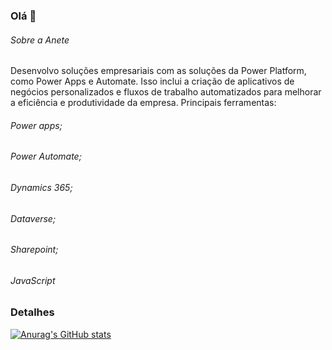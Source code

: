 ### Olá 👋


###### Sobre a Anete
Desenvolvo soluções empresariais com as soluções da Power Platform, como Power Apps e Automate. Isso inclui a criação de aplicativos de negócios personalizados e fluxos de trabalho automatizados para melhorar a eficiência e produtividade da empresa.
Principais ferramentas:
###### Power apps;
###### Power Automate;
###### Dynamics 365;
###### Dataverse;
###### Sharepoint;
###### JavaScript

### Detalhes

[![Anurag's GitHub stats](httpsgithub-readme-stats.vercel.appapiusername=AneteRF&show_icons=true&theme=dark)](httpsgithub.comanuraghazragithub-readme-stats)
